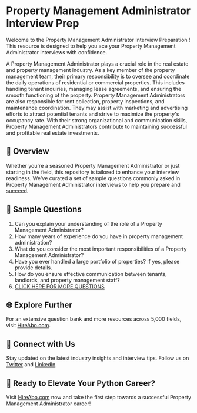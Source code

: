 # Property Management Administrator Interview Prep

Welcome to the Property Management Administrator Interview Preparation ! This resource is designed to help you ace your Property Management Administrator interviews with confidence.

A Property Management Administrator plays a crucial role in the real estate and property management industry. As a key member of the property management team, their primary responsibility is to oversee and coordinate the daily operations of residential or commercial properties. This includes handling tenant inquiries, managing lease agreements, and ensuring the smooth functioning of the property. Property Management Administrators are also responsible for rent collection, property inspections, and maintenance coordination. They may assist with marketing and advertising efforts to attract potential tenants and strive to maximize the property's occupancy rate. With their strong organizational and communication skills, Property Management Administrators contribute to maintaining successful and profitable real estate investments.

## 🚀 Overview

Whether you're a seasoned Property Management Administrator or just starting in the field, this repository is tailored to enhance your interview readiness. We've curated a set of sample questions commonly asked in Property Management Administrator interviews to help you prepare and succeed.

## 📝 Sample Questions

1. Can you explain your understanding of the role of a Property Management Administrator?
2. How many years of experience do you have in property management administration?
3. What do you consider the most important responsibilities of a Property Management Administrator?
4. Have you ever handled a large portfolio of properties? If yes, please provide details.
5. How do you ensure effective communication between tenants, landlords, and property management staff?
6. [CLICK HERE FOR MORE QUESTIONS](https://hireabo.com/job/21_1_9/Property%20Management%20Administrator)

## 🌐 Explore Further

For an extensive question bank and more resources across 5,000 fields, visit [HireAbo.com](https://www.hireabo.com).

## 📱 Connect with Us

Stay updated on the latest industry insights and interview tips. Follow us on [Twitter](https://twitter.com/hireabo) and [LinkedIn](https://www.linkedin.com/in/hire-abo-3609972a8/).

## 🚀 Ready to Elevate Your Python Career?

Visit [HireAbo.com](https://www.hireabo.com) now and take the first step towards a successful Property Management Administrator career!
